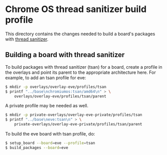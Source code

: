 # Chrome OS thread sanitizer build profile

This directory contains the changes needed to build a board's packages with
[thread sanitizer](https://www.chromium.org/chromium-os/how-tos-and-troubleshooting/llvm-clang-build).

## Building a board with thread sanitizer

To build packages with thread sanitizer (tsan) for a board, create a profile
in the overlays and point its parent to the appropriate architecture here. For
example, to add an tsan profile for eve:

```bash
$ mkdir -p overlays/overlay-eve/profiles/tsan
$ printf "../base\nchromiumos:tsan/amd64\n" > \
    overlays/overlay-eve/profiles/tsan/parent
```

A private profile may be needed as well.

```bash
$ mkdir -p private-overlays/overlay-eve-private/profiles/tsan
$ printf "../base\neve:tsan\n" > \
    private-overlays/overlay-eve-private/profiles/tsan/parent
```

To build the eve board with tsan profile, do:
```bash
$ setup_board --board=eve --profile=tsan
$ build_packages --board=eve
```
